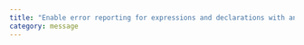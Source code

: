 ```yaml
---
title: "Enable error reporting for expressions and declarations with an implied 'any' type."
category: message
---
```

